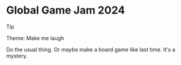 # Global Game Jam 2024

> [!TIP]
> Theme: Make me laugh

Do the usual thing. Or maybe make a board game like last time. It's a mystery.
